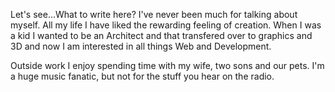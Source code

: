 Let's see...What to write here? I've never been much for talking about myself. All my life I have liked the rewarding feeling of creation. When I was a kid I wanted to be an Architect and that transfered over to graphics and 3D and now I am interested in all things Web and Development.

Outside work I enjoy spending time with my wife, two sons and our pets. I'm a huge music fanatic, but not for the stuff you hear on the radio.
